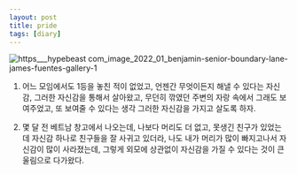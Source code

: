 ```yaml
---
layout: post
title: pride
tags: [diary]
---
```

![https___hypebeast com_image_2022_01_benjamin-senior-boundary-lane-james-fuentes-gallery-1](https://user-images.githubusercontent.com/50545088/152646437-19d04433-f345-4de5-b08c-b98268bc2695.jpg)

1. 어느 모임에서도 1등을 놓친 적이 없었고, 언젠간 무엇이든지 해낼 수 있다는 자신감, 그러한 자신감을 통해서 살아왔고, 무던히 깎였던 주변의 자랑 속에서 그래도 보여주었고, 또 보여줄 수 있다는 생각 그러한 자신감을 가지고 살도록 하자.

2. 몇 달 전 베트남 창고에서 나오는데, 나보다 머리도 더 없고, 못생긴 친구가 있었는데 자신감 하나로 친구들을 잘 사귀고 있더라, 나도 내가 머리가 많이 빠지고나서 자신감이 많이 사라졌는데, 그렇게 외모에 상관없이 자신감을 가질 수 있다는 것이 큰 울림으로 다가왔다.